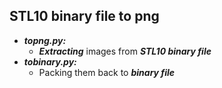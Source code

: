 ## STL10 binary file to png
* ***topng.py:***
  * ***Extracting*** images from ***STL10 binary file***
* ***tobinary.py:***
  * Packing them back to ***binary file***




